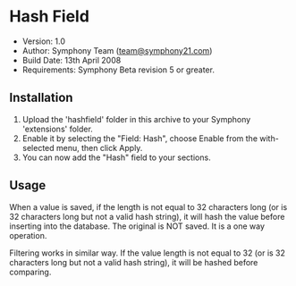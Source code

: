 # Hash Field

* Version: 1.0
* Author: Symphony Team (team@symphony21.com)
* Build Date: 13th April 2008
* Requirements: Symphony Beta revision 5 or greater.

## Installation

1. Upload the 'hashfield' folder in this archive to your Symphony 'extensions' folder.
2. Enable it by selecting the "Field: Hash", choose Enable from the with-selected menu, then click Apply.
3. You can now add the "Hash" field to your sections.


## Usage

When a value is saved, if the length is not equal to 32 characters long (or is 32 characters long but not a valid hash string), it will hash the value before inserting into the database. The original is NOT saved. It is a one way operation.

Filtering works in similar way. If the value length is not equal to 32 (or is 32 characters long but not a valid hash string), it will be hashed before comparing.